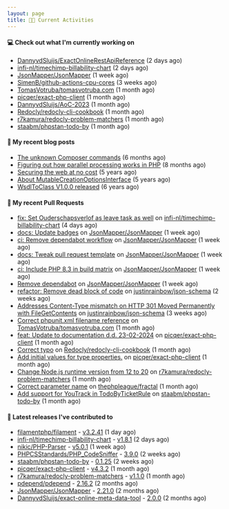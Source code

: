 ```yaml
---
layout: page
title: 👨‍💻 Current Activities
---
```


#### 💻 Check out what I'm currently working on

- [DannyvdSluijs/ExactOnlineRestApiReference](https://github.com/DannyvdSluijs/ExactOnlineRestApiReference) (2 days ago)
- [infi-nl/timechimp-billability-chart](https://github.com/infi-nl/timechimp-billability-chart) (2 days ago)
- [JsonMapper/JsonMapper](https://github.com/JsonMapper/JsonMapper) (1 week ago)
- [SimenB/github-actions-cpu-cores](https://github.com/SimenB/github-actions-cpu-cores) (3 weeks ago)
- [TomasVotruba/tomasvotruba.com](https://github.com/TomasVotruba/tomasvotruba.com) (1 month ago)
- [picqer/exact-php-client](https://github.com/picqer/exact-php-client) (1 month ago)
- [DannyvdSluijs/AoC-2023](https://github.com/DannyvdSluijs/AoC-2023) (1 month ago)
- [Redocly/redocly-cli-cookbook](https://github.com/Redocly/redocly-cli-cookbook) (1 month ago)
- [r7kamura/redocly-problem-matchers](https://github.com/r7kamura/redocly-problem-matchers) (1 month ago)
- [staabm/phpstan-todo-by](https://github.com/staabm/phpstan-todo-by) (1 month ago)


#### 📜 My recent blog posts

- [The unknown Composer commands](/2023/08/25/the-unknown-composer-commands.html) (6 months ago)
- [Figuring out how parallel processing works in PHP](/2023/06/21/figuring-out-how-parallel-processing-works-in-php.html) (8 months ago)
- [Securing the web at no cost](/2019/02/04/securing-the-web-at-no-cost.html) (5 years ago)
- [About MutableCreationOptionsInterface](/2018/10/15/about-mutable-creation-options-interface.html) (5 years ago)
- [WsdlToClass V1.0.0 released](/2018/01/11/wsdl-to-class-v1-0-0.html) (6 years ago)

#### 🔨 My recent Pull Requests

- [fix: Set Ouderschapsverlof as leave task as well](https://github.com/infi-nl/timechimp-billability-chart/pull/15) on [infi-nl/timechimp-billability-chart](https://github.com/infi-nl/timechimp-billability-chart) (4 days ago)
- [docs: Update badges](https://github.com/JsonMapper/JsonMapper/pull/181) on [JsonMapper/JsonMapper](https://github.com/JsonMapper/JsonMapper) (1 week ago)
- [ci: Remove dependabot workflow](https://github.com/JsonMapper/JsonMapper/pull/180) on [JsonMapper/JsonMapper](https://github.com/JsonMapper/JsonMapper) (1 week ago)
- [docs: Tweak pull request template](https://github.com/JsonMapper/JsonMapper/pull/179) on [JsonMapper/JsonMapper](https://github.com/JsonMapper/JsonMapper) (1 week ago)
- [ci: Include PHP 8.3 in build matrix](https://github.com/JsonMapper/JsonMapper/pull/178) on [JsonMapper/JsonMapper](https://github.com/JsonMapper/JsonMapper) (1 week ago)
- [Remove dependabot](https://github.com/JsonMapper/JsonMapper/pull/177) on [JsonMapper/JsonMapper](https://github.com/JsonMapper/JsonMapper) (1 week ago)
- [refactor: Remove dead block of code](https://github.com/justinrainbow/json-schema/pull/710) on [justinrainbow/json-schema](https://github.com/justinrainbow/json-schema) (2 weeks ago)
- [Addresses Content-Type mismatch on HTTP 301 Moved Permanently with FileGetContents](https://github.com/justinrainbow/json-schema/pull/709) on [justinrainbow/json-schema](https://github.com/justinrainbow/json-schema) (3 weeks ago)
- [Correct phpunit.xml filename reference](https://github.com/TomasVotruba/tomasvotruba.com/pull/1452) on [TomasVotruba/tomasvotruba.com](https://github.com/TomasVotruba/tomasvotruba.com) (1 month ago)
- [feat: Update to documentation d.d. 23-02-2024](https://github.com/picqer/exact-php-client/pull/635) on [picqer/exact-php-client](https://github.com/picqer/exact-php-client) (1 month ago)
- [Correct typo](https://github.com/Redocly/redocly-cli-cookbook/pull/26) on [Redocly/redocly-cli-cookbook](https://github.com/Redocly/redocly-cli-cookbook) (1 month ago)
- [Add initial values for type properties.](https://github.com/picqer/exact-php-client/pull/634) on [picqer/exact-php-client](https://github.com/picqer/exact-php-client) (1 month ago)
- [Change Node.js runtime version from 12 to 20](https://github.com/r7kamura/redocly-problem-matchers/pull/1) on [r7kamura/redocly-problem-matchers](https://github.com/r7kamura/redocly-problem-matchers) (1 month ago)
- [Correct parameter name](https://github.com/thephpleague/fractal/pull/566) on [thephpleague/fractal](https://github.com/thephpleague/fractal) (1 month ago)
- [Add support for YouTrack in TodoByTicketRule](https://github.com/staabm/phpstan-todo-by/pull/51) on [staabm/phpstan-todo-by](https://github.com/staabm/phpstan-todo-by) (1 month ago)


#### 🔭 Latest releases I've contributed to

- [filamentphp/filament](https://github.com/filamentphp/filament) - [v3.2.41](https://github.com/filamentphp/filament/releases/tag/v3.2.41) (1 day ago)
- [infi-nl/timechimp-billability-chart](https://github.com/infi-nl/timechimp-billability-chart) - [v1.8.1](https://github.com/infi-nl/timechimp-billability-chart/releases/tag/v1.8.1) (2 days ago)
- [nikic/PHP-Parser](https://github.com/nikic/PHP-Parser) - [v5.0.1](https://github.com/nikic/PHP-Parser/releases/tag/v5.0.1) (1 week ago)
- [PHPCSStandards/PHP_CodeSniffer](https://github.com/PHPCSStandards/PHP_CodeSniffer) - [3.9.0](https://github.com/PHPCSStandards/PHP_CodeSniffer/releases/tag/3.9.0) (2 weeks ago)
- [staabm/phpstan-todo-by](https://github.com/staabm/phpstan-todo-by) - [0.1.25](https://github.com/staabm/phpstan-todo-by/releases/tag/0.1.25) (2 weeks ago)
- [picqer/exact-php-client](https://github.com/picqer/exact-php-client) - [v4.3.2](https://github.com/picqer/exact-php-client/releases/tag/v4.3.2) (1 month ago)
- [r7kamura/redocly-problem-matchers](https://github.com/r7kamura/redocly-problem-matchers) - [v1.1.0](https://github.com/r7kamura/redocly-problem-matchers/releases/tag/v1.1.0) (1 month ago)
- [pdepend/pdepend](https://github.com/pdepend/pdepend) - [2.16.2](https://github.com/pdepend/pdepend/releases/tag/2.16.2) (2 months ago)
- [JsonMapper/JsonMapper](https://github.com/JsonMapper/JsonMapper) - [2.21.0](https://github.com/JsonMapper/JsonMapper/releases/tag/2.21.0) (2 months ago)
- [DannyvdSluijs/exact-online-meta-data-tool](https://github.com/DannyvdSluijs/exact-online-meta-data-tool) - [2.0.0](https://github.com/DannyvdSluijs/exact-online-meta-data-tool/releases/tag/2.0.0) (2 months ago)